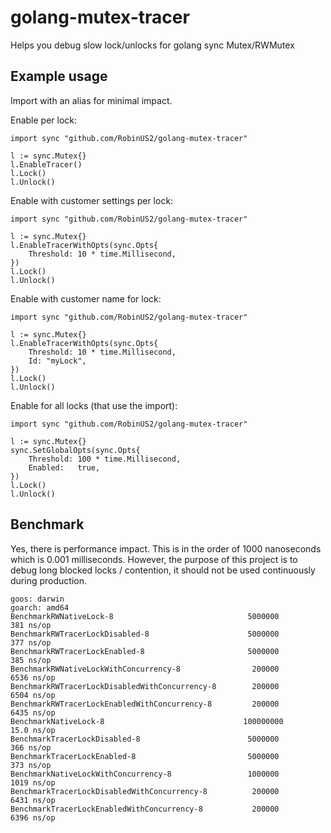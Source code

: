 # golang-mutex-tracer
Helps you debug slow lock/unlocks for golang sync Mutex/RWMutex 

Example usage
----
Import with an alias for minimal impact. 

Enable per lock:
```
import sync "github.com/RobinUS2/golang-mutex-tracer"

l := sync.Mutex{}
l.EnableTracer()
l.Lock()
l.Unlock()
```

Enable with customer settings per lock:
```
import sync "github.com/RobinUS2/golang-mutex-tracer"

l := sync.Mutex{}
l.EnableTracerWithOpts(sync.Opts{
    Threshold: 10 * time.Millisecond,
})
l.Lock()
l.Unlock()
```

Enable with customer name for lock:
```
import sync "github.com/RobinUS2/golang-mutex-tracer"

l := sync.Mutex{}
l.EnableTracerWithOpts(sync.Opts{
    Threshold: 10 * time.Millisecond,
    Id: "myLock",
})
l.Lock()
l.Unlock()
```

Enable for all locks (that use the import):
```
import sync "github.com/RobinUS2/golang-mutex-tracer"

l := sync.Mutex{}
sync.SetGlobalOpts(sync.Opts{
    Threshold: 100 * time.Millisecond,
    Enabled:   true,
})
l.Lock()
l.Unlock()
```

Benchmark
----
Yes, there is performance impact. This is in the order of 1000 nanoseconds which is 0.001 milliseconds.
However, the purpose of this project is to debug long blocked locks / contention, it should not be used
continuously during production. 
```
goos: darwin
goarch: amd64
BenchmarkRWNativeLock-8                          	 5000000	       381 ns/op
BenchmarkRWTracerLockDisabled-8                  	 5000000	       377 ns/op
BenchmarkRWTracerLockEnabled-8                   	 5000000	       385 ns/op
BenchmarkRWNativeLockWithConcurrency-8           	  200000	      6536 ns/op
BenchmarkRWTracerLockDisabledWithConcurrency-8   	  200000	      6504 ns/op
BenchmarkRWTracerLockEnabledWithConcurrency-8    	  200000	      6435 ns/op
BenchmarkNativeLock-8                            	100000000	        15.0 ns/op
BenchmarkTracerLockDisabled-8                    	 5000000	       366 ns/op
BenchmarkTracerLockEnabled-8                     	 5000000	       373 ns/op
BenchmarkNativeLockWithConcurrency-8             	 1000000	      1019 ns/op
BenchmarkTracerLockDisabledWithConcurrency-8     	  200000	      6431 ns/op
BenchmarkTracerLockEnabledWithConcurrency-8      	  200000	      6396 ns/op
```